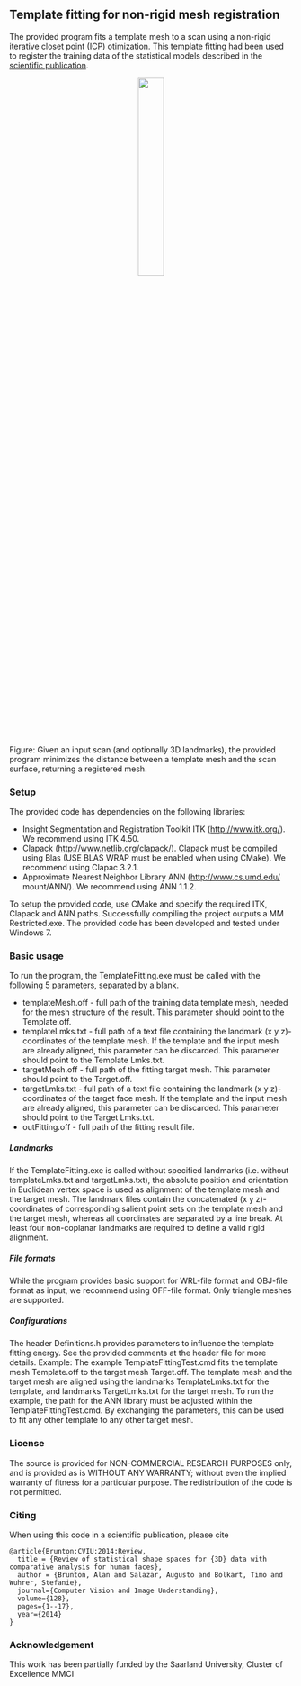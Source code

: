 ## Template fitting for non-rigid mesh registration

The provided program fits a template mesh to a scan using a non-rigid iterative closet point (ICP) otimization. This template fitting had been used to register the training data of the statistical models described in the [scientific publication](https://arxiv.org/pdf/1209.6491.pdf).

<p align="center"> 
<img src="img/TemplateFitting.png" width="30%">
</p>
Figure: Given an input scan (and optionally 3D landmarks), the provided program minimizes the distance between a template mesh and the scan surface, returning a registered mesh. 

### Setup

The provided code has dependencies on the following libraries:
* Insight Segmentation and Registration Toolkit ITK (http://www.itk.org/). We recommend using ITK 4.50.
* Clapack (http://www.netlib.org/clapack/). Clapack must be compiled using Blas (USE BLAS WRAP must be enabled when using CMake). We recommend using Clapac 3.2.1.
* Approximate Nearest Neighbor Library ANN (http://www.cs.umd.edu/ mount/ANN/). We recommend using ANN 1.1.2.

To setup the provided code, use CMake and specify the required ITK, Clapack and ANN paths. Successfully compiling the project outputs a MM Restricted.exe. The provided code has been developed and tested under Windows 7.

### Basic usage

To run the program, the TemplateFitting.exe must be called with the following 5 parameters, separated by a blank.
* templateMesh.off - full path of the training data template mesh, needed for the mesh structure of the result. This parameter should point to the Template.off.
* templateLmks.txt - full path of a text file containing the landmark (x y z)-coordinates of the template mesh. If the template and the input mesh are already aligned, this parameter can be discarded. This parameter should point to the Template Lmks.txt.
* targetMesh.off - full path of the fitting target mesh. This parameter should point to the Target.off.
* targetLmks.txt - full path of a text file containing the landmark (x y z)-coordinates of the target face mesh. If the template and the input mesh are already aligned, this parameter can be discarded. This parameter should point to the Target Lmks.txt.
* outFitting.off - full path of the fitting result file.

##### Landmarks 
If the TemplateFitting.exe is called without specified landmarks (i.e. without templateLmks.txt and targetLmks.txt), the absolute position and orientation in Euclidean vertex space is used as alignment of the template mesh and the target mesh. The landmark files contain the concatenated (x y z)-coordinates of corresponding salient point sets on the template mesh and the target mesh, whereas all coordinates are separated by a line break. At least four non-coplanar landmarks are required to define a valid rigid alignment.

##### File formats 
While the program provides basic support for WRL-file format and OBJ-file format as input, we recommend using OFF-file format. Only triangle meshes are supported.

##### Configurations 
The header Definitions.h provides parameters to influence the template fitting energy. See the provided comments at the header file for more details. Example: The example TemplateFittingTest.cmd fits the template mesh Template.off to the target mesh Target.off. The template mesh and the target mesh are aligned using the landmarks TemplateLmks.txt for the template, and landmarks TargetLmks.txt for the target mesh. To run the example, the path for the ANN library must be adjusted within the TemplateFittingTest.cmd. By exchanging the parameters, this can be used to fit any other template to any other target mesh.


### License
The source is provided for NON-COMMERCIAL RESEARCH PURPOSES only, and is provided as is WITHOUT ANY WARRANTY; without even the implied warranty of fitness for a particular purpose. The redistribution of the code is not permitted.

### Citing

When using this code in a scientific publication, please cite 
```
@article{Brunton:CVIU:2014:Review,
  title = {Review of statistical shape spaces for {3D} data with comparative analysis for human faces},
  author = {Brunton, Alan and Salazar, Augusto and Bolkart, Timo and Wuhrer, Stefanie},
  journal={Computer Vision and Image Understanding},
  volume={128},
  pages={1--17},
  year={2014}
}
```

### Acknowledgement

This work has been partially funded by the Saarland University, Cluster of Excellence MMCI
